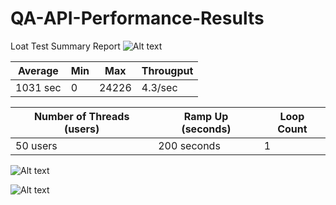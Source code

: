 # QA-API-Performance-Results

Loat Test Summary Report
![Alt text](<Screenshot 2024-02-09 110738.png>)


|  Average  | Min |  Max  | Througput | 
| --------- | --- | ----- | --------- |
| 1031 sec  |  0  | 24226 |  4.3/sec  |


| Number of Threads (users) | Ramp Up (seconds) | Loop Count |
| ------------------------- | ----------------- | ---------- |
|         50 users          |    200 seconds    |     1      |


![Alt text](image.png)

![Alt text](image-1.png)

